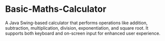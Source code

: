 # Basic-Maths-Calculator
A Java Swing-based calculator that performs operations like addition, subtraction, multiplication, division, exponentiation, and square root. It supports both keyboard and on-screen input for enhanced user experience.
